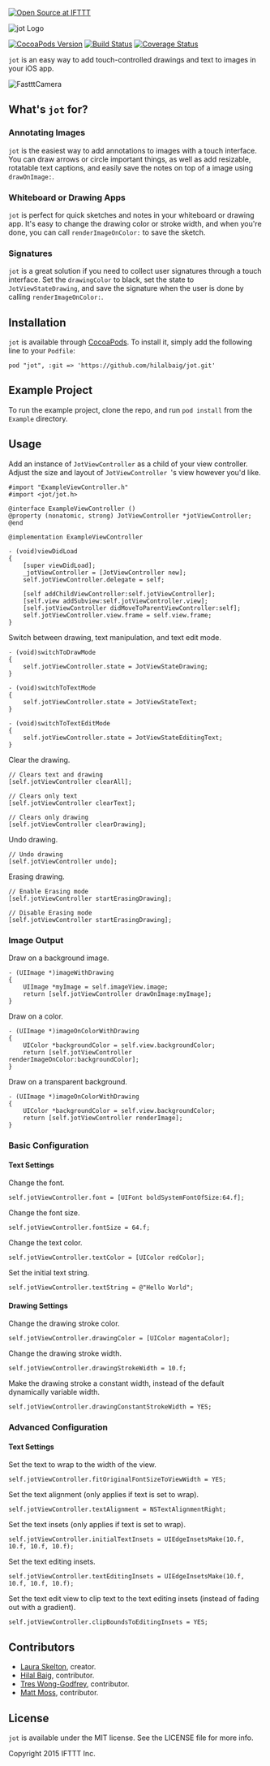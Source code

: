 [![Open Source at IFTTT](http://ifttt.github.io/images/open-source-ifttt.svg)](http://ifttt.github.io)

![jot Logo](./Docs/jotbanner.jpg)

[![CocoaPods Version](https://img.shields.io/cocoapods/v/jot.svg)](http://cocoadocs.org/docsets/jot) [![Build Status](https://travis-ci.org/IFTTT/jot.svg?branch=master)](https://travis-ci.org/IFTTT/jot) [![Coverage Status](https://coveralls.io/repos/IFTTT/jot/badge.svg?branch=master)](https://coveralls.io/r/IFTTT/jot?branch=master)

`jot` is an easy way to add touch-controlled drawings and text to images in your iOS app.

![FastttCamera](./Docs/jot-demo.gif)

## What's `jot` for?
### Annotating Images
`jot` is the easiest way to add annotations to images with a touch interface. You can draw arrows or circle important things, as well as add resizable, rotatable text captions, and easily save the notes on top of a image using `drawOnImage:`.

### Whiteboard or Drawing Apps
`jot` is perfect for quick sketches and notes in your whiteboard or drawing app. It's easy to change the drawing color or stroke width, and when you're done, you can call `renderImageOnColor:` to save the sketch.

### Signatures
`jot` is a great solution if you need to collect user signatures through a touch interface. Set the `drawingColor` to black, set the state to `JotViewStateDrawing`, and save the signature when the user is done by calling `renderImageOnColor:`.

## Installation

`jot` is available through [CocoaPods](http://cocoapods.org). To install
it, simply add the following line to your `Podfile`:

```
pod "jot", :git => 'https://github.com/hilalbaig/jot.git' 
```

## Example Project

To run the example project, clone the repo, and run `pod install` from the `Example` directory.

## Usage

Add an instance of `JotViewController` as a child of your view controller. Adjust the size and layout of `JotViewController `'s view however you'd like.

```objc
#import "ExampleViewController.h"
#import <jot/jot.h>

@interface ExampleViewController ()
@property (nonatomic, strong) JotViewController *jotViewController;
@end

@implementation ExampleViewController

- (void)viewDidLoad
{
    [super viewDidLoad];
    _jotViewController = [JotViewController new];
    self.jotViewController.delegate = self;
    
    [self addChildViewController:self.jotViewController];
    [self.view addSubview:self.jotViewController.view];
    [self.jotViewController didMoveToParentViewController:self];
    self.jotViewController.view.frame = self.view.frame;
}
```
Switch between drawing, text manipulation, and text edit mode.

```objc
- (void)switchToDrawMode
{
	self.jotViewController.state = JotViewStateDrawing;
}

- (void)switchToTextMode
{
	self.jotViewController.state = JotViewStateText;
}

- (void)switchToTextEditMode
{
	self.jotViewController.state = JotViewStateEditingText;
}
```
Clear the drawing.

```objc
// Clears text and drawing
[self.jotViewController clearAll];

// Clears only text
[self.jotViewController clearText];

// Clears only drawing
[self.jotViewController clearDrawing];
```
Undo drawing.

```objc
// Undo drawing
[self.jotViewController undo];
```
 
Erasing drawing.
 
 ```objc
 // Enable Erasing mode
 [self.jotViewController startErasingDrawing];
 
 // Disable Erasing mode
 [self.jotViewController startErasingDrawing];
 ```


### Image Output

Draw on a background image.

```objc
- (UIImage *)imageWithDrawing
{
	UIImage *myImage = self.imageView.image;
	return [self.jotViewController drawOnImage:myImage];
}
```

Draw on a color.

```objc
- (UIImage *)imageOnColorWithDrawing
{
	UIColor *backgroundColor = self.view.backgroundColor;
	return [self.jotViewController renderImageOnColor:backgroundColor];
}
```

Draw on a transparent background.

```objc
- (UIImage *)imageOnColorWithDrawing
{
	UIColor *backgroundColor = self.view.backgroundColor;
	return [self.jotViewController renderImage];
}
```

### Basic Configuration

#### Text Settings

Change the font.

```objc
self.jotViewController.font = [UIFont boldSystemFontOfSize:64.f];
```
Change the font size.

```objc
self.jotViewController.fontSize = 64.f;
```
Change the text color.

```objc
self.jotViewController.textColor = [UIColor redColor];
```
Set the initial text string.

```objc
self.jotViewController.textString = @"Hello World";
```

#### Drawing Settings

Change the drawing stroke color.

```objc
self.jotViewController.drawingColor = [UIColor magentaColor];
```
Change the drawing stroke width.

```objc
self.jotViewController.drawingStrokeWidth = 10.f;
```
Make the drawing stroke a constant width, instead of the default dynamically variable width.

```objc
self.jotViewController.drawingConstantStrokeWidth = YES;
```

### Advanced Configuration

#### Text Settings

Set the text to wrap to the width of the view.

```objc
self.jotViewController.fitOriginalFontSizeToViewWidth = YES;
```
Set the text alignment (only applies if text is set to wrap).

```objc
self.jotViewController.textAlignment = NSTextAlignmentRight;
```
Set the text insets (only applies if text is set to wrap).

```objc
self.jotViewController.initialTextInsets = UIEdgeInsetsMake(10.f, 10.f, 10.f, 10.f);
```
Set the text editing insets.

```objc
self.jotViewController.textEditingInsets = UIEdgeInsetsMake(10.f, 10.f, 10.f, 10.f);
```
Set the text edit view to clip text to the text editing insets (instead of fading out with a gradient).

```objc
self.jotViewController.clipBoundsToEditingInsets = YES;
```

## Contributors

 * [Laura Skelton](https://github.com/lauraskelton), creator.
 * [Hilal Baig](https://github.com/hilalbaig), contributor.
 * [Tres Wong-Godfrey](https://github.com/tres), contributor.
 * [Matt Moss](https://github.com/matthewmoss), contributor.

## License

`jot` is available under the MIT license. See the LICENSE file for more info.

Copyright 2015 IFTTT Inc.
